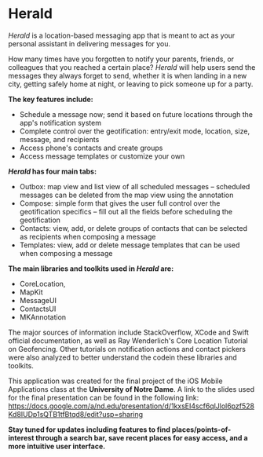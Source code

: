# Herald

_Herald_ is a location-based messaging app that is meant to act as your personal assistant in delivering messages for you.

How many times have you forgotten to notify your parents, friends, or colleagues that you reached a certain place? _Herald_ will help users send the messages they always forget to send, whether it is when landing in a new city, getting safely home at night, or leaving to pick someone up for a party.

**The key features include:**
* Schedule a message now; send it based on future locations through the app's notification system
* Complete control over the geotification: entry/exit mode, location, size, message, and recipients
* Access phone's contacts and create groups
* Access message templates or customize your own


**_Herald_ has four main tabs:**
* Outbox: map view and list view of all scheduled messages – scheduled messages can be deleted from the map view using the annotation
* Compose: simple form that gives the user full control over the geotification specifics – fill out all the fields before scheduling the geotification 
* Contacts: view, add, or delete groups of contacts that can be selected as recipients when composing a message
* Templates: view, add or delete message templates that can be used when composing a message


**The main libraries and toolkits used in _Herald_ are:**
* CoreLocation,
* MapKit
* MessageUI
* ContactsUI
* MKAnnotation
 
The major sources of information include StackOverflow, XCode and Swift official documentation, as well as Ray Wenderlich's Core Location Tutorial on Geofencing. Other tutorials on notification actions and contact pickers were also analyzed to better understand the codein these libraries and toolkits.
   
This application was created for the final project of the iOS Mobile Applications class at the __University of Notre Dame__.
A link to the slides used for the final presentation can be found in the following link: https://docs.google.com/a/nd.edu/presentation/d/1kxsEI4scf6qlJlol6pzf528Kd8IUDp1sQTB1tfBtqd8/edit?usp=sharing

__Stay tuned for updates including features to find places/points-of-interest through a search bar, save recent places for easy access, and a more intuitive user interface.__
